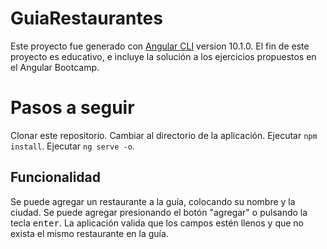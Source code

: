 # GuiaRestaurantes

Este proyecto fue generado con [Angular CLI](https://github.com/angular/angular-cli) version 10.1.0.
El fin de este proyecto es educativo, e incluye la solución a los ejercicios propuestos en el Angular Bootcamp.

# Pasos a seguir

Clonar este repositorio.
Cambiar al directorio de la aplicación.
Ejecutar `npm install`.
Ejecutar `ng serve -o`.

## Funcionalidad

Se puede agregar un restaurante a la guía, colocando su nombre y la ciudad. Se puede agregar presionando el botón "agregar" o pulsando la tecla <kbd>enter</kbd>.
La aplicación valida que los campos estén llenos y que no exista el mismo restaurante en la guía.
